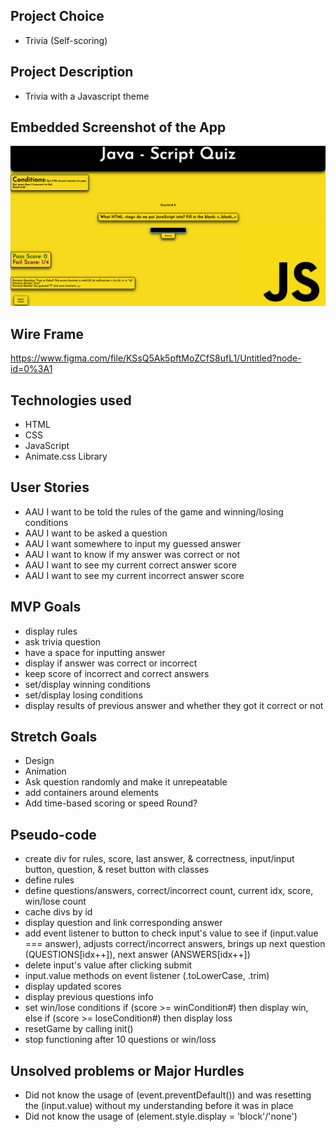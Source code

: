 ## Project Choice

- Trivia (Self-scoring)

## Project Description

- Trivia with a Javascript theme

## Embedded Screenshot of the App

![](./appshot.png)

## Wire Frame

https://www.figma.com/file/KSsQ5Ak5pftMoZCfS8ufL1/Untitled?node-id=0%3A1

## Technologies used

- HTML
- CSS
- JavaScript
- Animate.css Library

## User Stories

- AAU I want to be told the rules of the game and winning/losing conditions
- AAU I want to be asked a question
- AAU I want somewhere to input my guessed answer
- AAU I want to know if my answer was correct or not
- AAU I want to see my current correct answer score
- AAU I want to see my current incorrect answer score

## MVP Goals

- display rules
- ask trivia question
- have a space for inputting answer
- display if answer was correct or incorrect
- keep score of incorrect and correct answers
- set/display winning conditions
- set/display losing conditions
- display results of previous answer and whether they got it correct or not

## Stretch Goals

- Design
- Animation
- Ask question randomly and make it unrepeatable
- add containers around elements
- Add time-based scoring or speed Round?


## Pseudo-code

- create div for rules, score, last answer, & correctness, input/input button, question, & reset button with classes
- define rules
- define questions/answers, correct/incorrect count, current idx, score, win/lose count
- cache divs by id
- display question and link corresponding answer
- add event listener to button to check input's value to see if (input.value === answer), adjusts correct/incorrect answers, brings up next question (QUESTIONS[idx++]), next answer (ANSWERS[idx++])
- delete input's value after clicking submit
- input.value methods on event listener (.toLowerCase, .trim)
- display updated scores
- display previous questions info
- set win/lose conditions if (score >= winCondition#) then display win, else if (score >= loseCondition#) then display loss 
- resetGame by calling init()
- stop functioning after 10 questions or win/loss

## Unsolved problems or Major Hurdles

- Did not know the usage of (event.preventDefault()) and was resetting the (input.value) without my understanding before it was in place
- Did not know the usage of (element.style.display = 'block'/'none') 